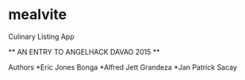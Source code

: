 # mealvite
Culinary Listing App

** AN ENTRY TO ANGELHACK DAVAO 2015 **

Authors
*Eric Jones Bonga
*Alfred Jett Grandeza
*Jan Patrick Sacay
